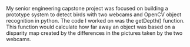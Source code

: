 My senior engineering capstone project was focused on building a prototype system to detect birds with two webcams and OpenCV object recognition in python. The code I worked on was the getDepth() function. This function would calculate how far away an object was based on a disparity map created by the differences in the pictures taken by the two webcams.
